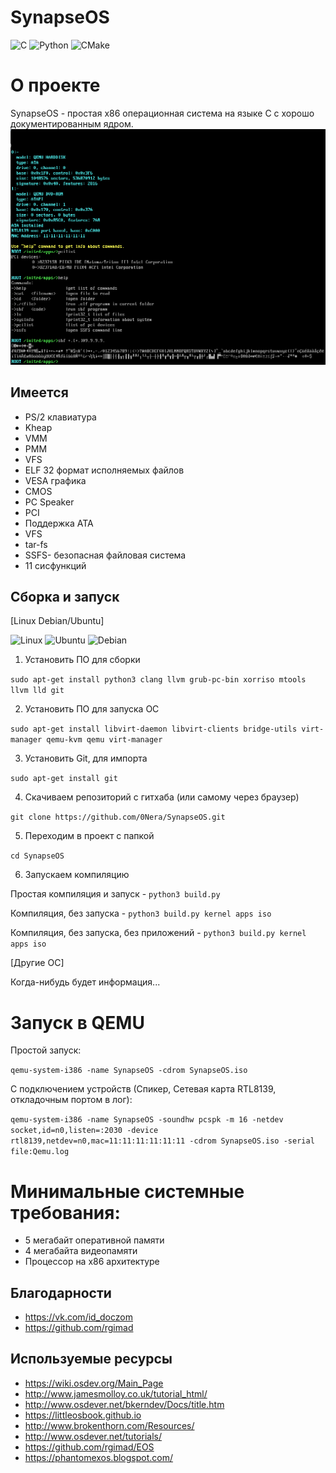 # SynapseOS 
![C](https://img.shields.io/badge/c-%2300599C.svg?style=for-the-badge&logo=c&logoColor=white) ![Python](https://img.shields.io/badge/python-3670A0?style=for-the-badge&logo=python&logoColor=ffdd54) ![CMake](https://img.shields.io/badge/CMake-%23008FBA.svg?style=for-the-badge&logo=cmake&logoColor=white)

# О проекте

SynapseOS - простая x86 операционная система на языке C с хорошо документированным ядром.
![SynapseOS](https://raw.githubusercontent.com/0Nera/SynapseOS/master/screenshots/test.png "SynapseOS")

## Имеется

- PS/2 клавиатура
- Kheap
- VMM
- PMM
- VFS
- ELF 32 формат исполняемых файлов
- VESA графика
- CMOS
- PC Speaker
- PCI
- Поддержка ATA
- VFS
- tar-fs
- SSFS- безопасная файловая система
- 11 сисфункций

## Сборка и запуск

[Linux Debian/Ubuntu]

![Linux](https://img.shields.io/badge/Linux-FCC624?style=for-the-badge&logo=linux&logoColor=black) ![Ubuntu](https://img.shields.io/badge/Ubuntu-E95420?style=for-the-badge&logo=ubuntu&logoColor=white) ![Debian](https://img.shields.io/badge/Debian-D70A53?style=for-the-badge&logo=debian&logoColor=white)

1. Установить ПО для сборки

`sudo apt-get install python3 clang llvm grub-pc-bin xorriso mtools llvm lld git `

2. Установить ПО для запуска ОС

`sudo apt-get install libvirt-daemon libvirt-clients bridge-utils virt-manager qemu-kvm qemu virt-manager`

3. Установить Git, для импорта 

`sudo apt-get install git`

4. Скачиваем репозиторий с гитхаба (или самому через браузер)

`git clone https://github.com/0Nera/SynapseOS.git`

5. Переходим в проект с папкой

`cd SynapseOS`

6. Запускаем компиляцию

Простая компиляция и запуск - `python3 build.py`

Компиляция, без запуска - `python3 build.py kernel apps iso`

Компиляция, без запуска, без приложений - `python3 build.py kernel apps iso`

[Другие ОС]

Когда-нибудь будет информация...

# Запуск в QEMU

Простой запуск:

`qemu-system-i386 -name SynapseOS -cdrom SynapseOS.iso`

С подключением устройств (Спикер, Сетевая карта RTL8139, откладочным портом в лог):

`qemu-system-i386 -name SynapseOS -soundhw pcspk -m 16 -netdev socket,id=n0,listen=:2030 -device rtl8139,netdev=n0,mac=11:11:11:11:11:11 -cdrom SynapseOS.iso -serial file:Qemu.log`

# Минимальные системные требования:

- 5 мегабайт оперативной памяти
- 4 мегабайта видеопамяти
- Процессор на x86 архитектуре

## Благодарности

- <https://vk.com/id_doczom>
- <https://github.com/rgimad>

## Используемые ресурсы

- <https://wiki.osdev.org/Main_Page>
- <http://www.jamesmolloy.co.uk/tutorial_html/>
- <http://www.osdever.net/bkerndev/Docs/title.htm>
- <https://littleosbook.github.io>
- <http://www.brokenthorn.com/Resources/>
- <http://www.osdever.net/tutorials/>
- <https://github.com/rgimad/EOS>
- <https://phantomexos.blogspot.com/>
